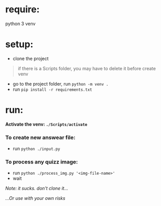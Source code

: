 # require:
python 3
venv
# setup:
- clone the project
>if there is a Scripts folder, you may have to delete it before create venv
- go to the project folder, run `python -m venv .`
- run `pip install -r requirements.txt`
# run:
**Activate the venv: `./Scripts/activate`**
### To create new answear file:
- run `python ./input.py`
### To process any quizz image:
- run `python ./process_img.py '<img-file-name>'`
- wait

*Note: it sucks. don't clone it...*

*...Or use with your own risks*